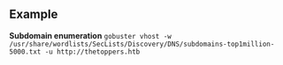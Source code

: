## Example


**Subdomain enumeration**
``
gobuster vhost -w /usr/share/wordlists/SecLists/Discovery/DNS/subdomains-top1million-5000.txt -u http://thetoppers.htb
``
